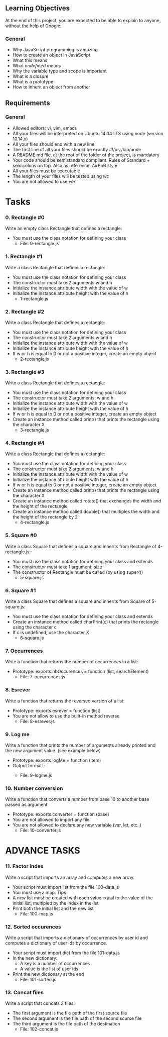 ## Learning Objectives
At the end of this project, you are expected to be able to explain to anyone, without the help of Google:

### General
* Why JavaScript programming is amazing
* How to create an object in JavaScript
* What _this_ means
* What _undefined_ means
* Why the variable type and scope is important
* What is a closure
* What is a prototype
* How to inherit an object from another

## Requirements
### General
* Allowed editors: vi, vim, emacs
* All your files will be interpreted on Ubuntu 14.04 LTS using node (version 10.14.x)
* All your files should end with a new line
* The first line of all your files should be exactly #!/usr/bin/node
* A README.md file, at the root of the folder of the project, is mandatory
* Your code should be semistandard compliant. Rules of Standard + semicolons on top. Also as reference: AirBnB style
* All your files must be executable
* The length of your files will be tested using _wc_
* You are not allowed to use _var_

# Tasks

### 0. Rectangle #0
Write an empty class Rectangle that defines a rectangle:
* You must use the class notation for defining your class
	* File: 0-rectangle.js

### 1. Rectangle #1
Write a class Rectangle that defines a rectangle:
* You must use the class notation for defining your class
* The constructor must take 2 arguments w and h
* Initialize the instance attribute width with the value of w
* Initialize the instance attribute height with the value of h
	* 1-rectangle.js

### 2. Rectangle #2
Write a class Rectangle that defines a rectangle:
* You must use the class notation for defining your class
* The constructor must take 2 arguments w and h
* Initialize the instance attribute width with the value of w
* Initialize the instance attribute height with the value of h
* If w or h is equal to 0 or not a positive integer, create an empty object
	* 2-rectangle.js

### 3. Rectangle #3
Write a class Rectangle that defines a rectangle:
* You must use the class notation for defining your class
* The constructor must take 2 arguments: w and h
* Initialize the instance attribute width with the value of w
* Initialize the instance attribute height with the value of h
* If w or h is equal to 0 or not a positive integer, create an empty object
* Create an instance method called print() that prints the rectangle using the character X
	* 3-rectangle.js

### 4. Rectangle #4
Write a class Rectangle that defines a rectangle:
* You must use the class notation for defining your class
* The constructor must take 2 arguments: w and h
* Initialize the instance attribute width with the value of w
* Initialize the instance attribute height with the value of h
* If w or h is equal to 0 or not a positive integer, create an empty object
* Create an instance method called print() that prints the rectangle using the character X
* Create an instance method called rotate() that exchanges the width and the height of the rectangle
* Create an instance method called double() that multiples the width and the height of the rectangle by 2
	* 4-rectangle.js

### 5. Square #0
Write a class Square that defines a square and inherits from Rectangle of 4-rectangle.js:
* You must use the class notation for defining your class and extends
* The constructor must take 1 argument: size
* The constructor of Rectangle must be called (by using super())
	* 5-square.js

### 6. Square #1
Write a class Square that defines a square and inherits from Square of 5-square.js:
* You must use the class notation for defining your class and extends
* Create an instance method called charPrint(c) that prints the rectangle using the character c
* If c is undefined, use the character X
	* 6-square.js

### 7. Occurrences
Write a function that returns the number of occurrences in a list:
* Prototype: exports.nbOccurences = function (list, searchElement)
	* File: 7-occurrences.js

### 8. Esrever
Write a function that returns the reversed version of a list:
* Prototype: exports.esrever = function (list)
* You are not allow to use the built-in method reverse
	* File: 8-esrever.js

### 9. Log me
Write a function that prints the number of arguments already printed and the new argument value. (see example below)
* Prototype: exports.logMe = function (item)
* Output format: <number arguments already printed>: <current argument value>
	* File: 9-logme.js

### 10. Number conversion
Write a function that converts a number from base 10 to another base passed as argument:
* Prototype: exports.converter = function (base)
* You are not allowed to import any file
* You are not allowed to declare any new variable (var, let, etc..)
	* File: 10-converter.js

# ADVANCE TASKS
### 11. Factor index
Write a script that imports an array and computes a new array.
* Your script must import list from the file 100-data.js
* You must use a map. Tips
* A new list must be created with each value equal to the value of the initial list, multipled by the index in the list
* Print both the initial list and the new list
	* File: 100-map.js

### 12. Sorted occurences
Write a script that imports a dictionary of occurrences by user id and computes a dictionary of user ids by occurrence.
* Your script must import dict from the file 101-data.js
* In the new dictionary:
	* A key is a number of occurrences
	* A value is the list of user ids
* Print the new dictionary at the end
	* File: 101-sorted.js

### 13. Concat files
Write a script that concats 2 files.
* The first argument is the file path of the first source file
* The second argument is the file path of the second source file
* The third argument is the file path of the destination
	* File: 102-concat.js
